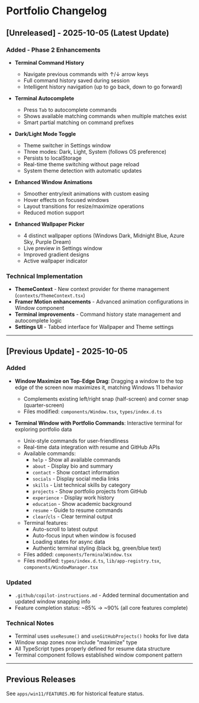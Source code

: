 # Portfolio Changelog

## [Unreleased] - 2025-10-05 (Latest Update)

### Added - Phase 2 Enhancements

- **Terminal Command History** 
  - Navigate previous commands with ↑/↓ arrow keys
  - Full command history saved during session
  - Intelligent history navigation (up to go back, down to go forward)

- **Terminal Autocomplete**
  - Press `Tab` to autocomplete commands
  - Shows available matching commands when multiple matches exist
  - Smart partial matching on command prefixes

- **Dark/Light Mode Toggle**
  - Theme switcher in Settings window
  - Three modes: Dark, Light, System (follows OS preference)
  - Persists to localStorage
  - Real-time theme switching without page reload
  - System theme detection with automatic updates

- **Enhanced Window Animations**
  - Smoother entry/exit animations with custom easing
  - Hover effects on focused windows
  - Layout transitions for resize/maximize operations
  - Reduced motion support

- **Enhanced Wallpaper Picker**
  - 4 distinct wallpaper options (Windows Dark, Midnight Blue, Azure Sky, Purple Dream)
  - Live preview in Settings window
  - Improved gradient designs
  - Active wallpaper indicator

### Technical Implementation
- **ThemeContext** - New context provider for theme management (`contexts/ThemeContext.tsx`)
- **Framer Motion enhancements** - Advanced animation configurations in Window component
- **Terminal improvements** - Command history state management and autocomplete logic
- **Settings UI** - Tabbed interface for Wallpaper and Theme settings

---

## [Previous Update] - 2025-10-05

### Added
- **Window Maximize on Top-Edge Drag**: Dragging a window to the top edge of the screen now maximizes it, matching Windows 11 behavior
  - Complements existing left/right snap (half-screen) and corner snap (quarter-screen)
  - Files modified: `components/Window.tsx`, `types/index.d.ts`

- **Terminal Window with Portfolio Commands**: Interactive terminal for exploring portfolio data
  - Unix-style commands for user-friendliness
  - Real-time data integration with resume and GitHub APIs
  - Available commands:
    - `help` - Show all available commands
    - `about` - Display bio and summary
    - `contact` - Show contact information
    - `socials` - Display social media links
    - `skills` - List technical skills by category
    - `projects` - Show portfolio projects from GitHub
    - `experience` - Display work history
    - `education` - Show academic background
    - `resume` - Guide to resume commands
    - `clear`/`cls` - Clear terminal output
  - Terminal features:
    - Auto-scroll to latest output
    - Auto-focus input when window is focused
    - Loading states for async data
    - Authentic terminal styling (black bg, green/blue text)
  - Files added: `components/TerminalWindow.tsx`
  - Files modified: `types/index.d.ts`, `lib/app-registry.tsx`, `components/WindowManager.tsx`

### Updated
- `.github/copilot-instructions.md` - Added terminal documentation and updated window snapping info
- Feature completion status: ~85% → ~90% (all core features complete)

### Technical Notes
- Terminal uses `useResume()` and `useGitHubProjects()` hooks for live data
- Window snap zones now include "maximize" type
- All TypeScript types properly defined for resume data structure
- Terminal component follows established window component pattern

---

## Previous Releases
See `apps/win11/FEATURES.MD` for historical feature status.
